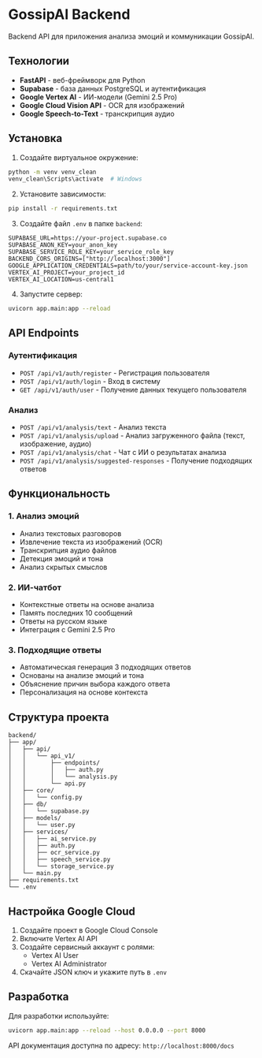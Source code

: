 # GossipAI Backend

Backend API для приложения анализа эмоций и коммуникации GossipAI.

## Технологии

- **FastAPI** - веб-фреймворк для Python
- **Supabase** - база данных PostgreSQL и аутентификация
- **Google Vertex AI** - ИИ-модели (Gemini 2.5 Pro)
- **Google Cloud Vision API** - OCR для изображений
- **Google Speech-to-Text** - транскрипция аудио

## Установка

1. Создайте виртуальное окружение:
```bash
python -m venv venv_clean
venv_clean\Scripts\activate  # Windows
```

2. Установите зависимости:
```bash
pip install -r requirements.txt
```

3. Создайте файл `.env` в папке `backend`:
```env
SUPABASE_URL=https://your-project.supabase.co
SUPABASE_ANON_KEY=your_anon_key
SUPABASE_SERVICE_ROLE_KEY=your_service_role_key
BACKEND_CORS_ORIGINS=["http://localhost:3000"]
GOOGLE_APPLICATION_CREDENTIALS=path/to/your/service-account-key.json
VERTEX_AI_PROJECT=your_project_id
VERTEX_AI_LOCATION=us-central1
```

4. Запустите сервер:
```bash
uvicorn app.main:app --reload
```

## API Endpoints

### Аутентификация

- `POST /api/v1/auth/register` - Регистрация пользователя
- `POST /api/v1/auth/login` - Вход в систему
- `GET /api/v1/auth/user` - Получение данных текущего пользователя

### Анализ

- `POST /api/v1/analysis/text` - Анализ текста
- `POST /api/v1/analysis/upload` - Анализ загруженного файла (текст, изображение, аудио)
- `POST /api/v1/analysis/chat` - Чат с ИИ о результатах анализа
- `POST /api/v1/analysis/suggested-responses` - Получение подходящих ответов

## Функциональность

### 1. Анализ эмоций
- Анализ текстовых разговоров
- Извлечение текста из изображений (OCR)
- Транскрипция аудио файлов
- Детекция эмоций и тона
- Анализ скрытых смыслов

### 2. ИИ-чатбот
- Контекстные ответы на основе анализа
- Память последних 10 сообщений
- Ответы на русском языке
- Интеграция с Gemini 2.5 Pro

### 3. Подходящие ответы
- Автоматическая генерация 3 подходящих ответов
- Основаны на анализе эмоций и тона
- Объяснение причин выбора каждого ответа
- Персонализация на основе контекста

## Структура проекта

```
backend/
├── app/
│   ├── api/
│   │   └── api_v1/
│   │       ├── endpoints/
│   │       │   ├── auth.py
│   │       │   └── analysis.py
│   │       └── api.py
│   ├── core/
│   │   └── config.py
│   ├── db/
│   │   └── supabase.py
│   ├── models/
│   │   └── user.py
│   ├── services/
│   │   ├── ai_service.py
│   │   ├── auth.py
│   │   ├── ocr_service.py
│   │   ├── speech_service.py
│   │   └── storage_service.py
│   └── main.py
├── requirements.txt
└── .env
```

## Настройка Google Cloud

1. Создайте проект в Google Cloud Console
2. Включите Vertex AI API
3. Создайте сервисный аккаунт с ролями:
   - Vertex AI User
   - Vertex AI Administrator
4. Скачайте JSON ключ и укажите путь в `.env`

## Разработка

Для разработки используйте:
```bash
uvicorn app.main:app --reload --host 0.0.0.0 --port 8000
```

API документация доступна по адресу: `http://localhost:8000/docs`
